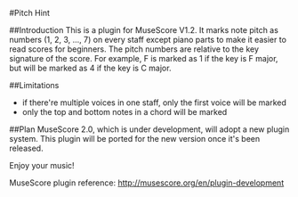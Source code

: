 #Pitch Hint

##Introduction
This is a plugin for MuseScore V1.2. It marks note pitch as numbers (1, 2, 3, ..., 7) on every staff except piano parts to make it easier to read scores for beginners. The pitch numbers are relative to the key signature of the score. For example, F is marked as 1 if the key is F major, but will be marked as 4 if the key is C major.

##Limitations
* if there're multiple voices in one staff, only the first voice will be marked
* only the top and bottom notes in a chord will be marked

##Plan
MuseScore 2.0, which is under development, will adopt a new plugin system. This plugin will be ported for the new version once it's been released.

Enjoy your music!

MuseScore plugin reference:
http://musescore.org/en/plugin-development

